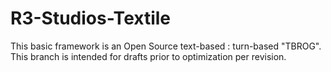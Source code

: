 # R3-Studios-Textile
This basic framework is an Open Source text-based : turn-based "TBROG". This branch is intended for drafts prior to optimization per revision. 
